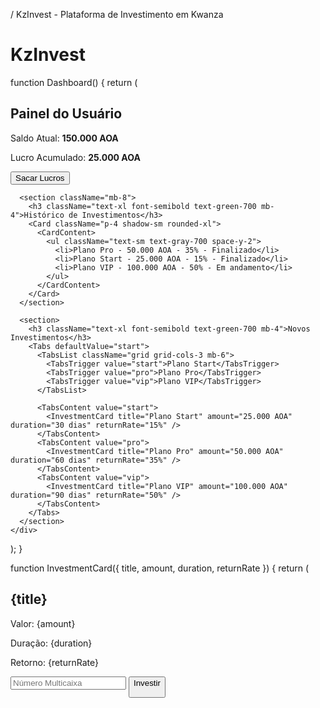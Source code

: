 / KzInvest - Plataforma de Investimento em Kwanza
        <h1 className="text-4xl font-bold text-green-700">KzInvest</h1>
function Dashboard() {
  return (
    <div className="max-w-5xl mx-auto">
      <section className="mb-8">
        <Card className="p-4 shadow-md rounded-2xl">
          <CardContent>
            <h2 className="text-xl font-semibold text-green-800 mb-2">Painel do Usuário</h2>
            <p>Saldo Atual: <strong>150.000 AOA</strong></p>
            <p>Lucro Acumulado: <strong>25.000 AOA</strong></p>
            <Button className="mt-4 bg-green-600 hover:bg-green-700">Sacar Lucros</Button>
          </CardContent>
        </Card>
      </section>

      <section className="mb-8">
        <h3 className="text-xl font-semibold text-green-700 mb-4">Histórico de Investimentos</h3>
        <Card className="p-4 shadow-sm rounded-xl">
          <CardContent>
            <ul className="text-sm text-gray-700 space-y-2">
              <li>Plano Pro - 50.000 AOA - 35% - Finalizado</li>
              <li>Plano Start - 25.000 AOA - 15% - Finalizado</li>
              <li>Plano VIP - 100.000 AOA - 50% - Em andamento</li>
            </ul>
          </CardContent>
        </Card>
      </section>

      <section>
        <h3 className="text-xl font-semibold text-green-700 mb-4">Novos Investimentos</h3>
        <Tabs defaultValue="start">
          <TabsList className="grid grid-cols-3 mb-6">
            <TabsTrigger value="start">Plano Start</TabsTrigger>
            <TabsTrigger value="pro">Plano Pro</TabsTrigger>
            <TabsTrigger value="vip">Plano VIP</TabsTrigger>
          </TabsList>

          <TabsContent value="start">
            <InvestmentCard title="Plano Start" amount="25.000 AOA" duration="30 dias" returnRate="15%" />
          </TabsContent>
          <TabsContent value="pro">
            <InvestmentCard title="Plano Pro" amount="50.000 AOA" duration="60 dias" returnRate="35%" />
          </TabsContent>
          <TabsContent value="vip">
            <InvestmentCard title="Plano VIP" amount="100.000 AOA" duration="90 dias" returnRate="50%" />
          </TabsContent>
        </Tabs>
      </section>
    </div>
  );
}

function InvestmentCard({ title, amount, duration, returnRate }) {
  return (
    <Card className="p-4 shadow-md rounded-2xl">
      <CardContent>
        <h2 className="text-2xl font-semibold mb-2 text-green-800">{title}</h2>
        <p className="text-gray-700">Valor: {amount}</p>
        <p className="text-gray-700">Duração: {duration}</p>
        <p className="text-gray-700 mb-4">Retorno: {returnRate}</p>
        <Input placeholder="Número Multicaixa" className="mb-2" />
        <Button className="w-full bg-green-600 hover:bg-green-700">Investir
